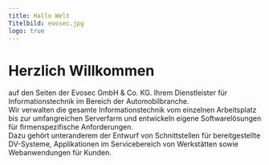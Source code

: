 ```yaml
---
title: Hallo Welt
Titelbild: evosec.jpg
logo: true
---
```

<div class="col-md-3 offset-md-1">
<h1>Herzlich Willkommen</h1>
<div class="row">
<div class="col-md-3 offset-md-1">
auf den Seiten der Evosec GmbH & Co. KG. Ihrem Dienstleister für Informationstechnik im Bereich der Automobilbranche.<br>
</div>
<div class="col-md-3"> 
Wir verwalten die gesamte Informationstechnik vom einzelnen Arbeitsplatz bis zur umfangreichen Serverfarm und entwickeln eigene Softwarelösungen für firmenspezifische Anforderungen.<br>
</div>
</div>
<div class="row">
<div class="col-md-3 offset-md-1"> 
Dazu gehört unteranderem der Entwurf von Schnittstellen für bereitgestellte DV-Systeme, Applikationen im Servicebereich von Werkstätten sowie Webanwendungen für Kunden.<br>
</div>
</div>
<!--<div class="col-md-2">
<div class="card bg-light mb-3">
<div class="card-body">
<strong>Evosec GmbH & Co. KG</strong><br>
Westend 38-40<br>
46399 Bocholt<br>

<br>

<!--<strong>Kontakt:</strong><br>
Tel:<a href="tel:(02871) 27 77 134"> (02871) 27 77 134</a><br>
Fax:<a href="fax:(02871) 27 77 168"> (02871) 27 77 168</a><br>
E-Mail:<a href="mailto:webkontakt@evosec.de"> webkontakt@evosec.de</a><br>

</div>
</div>
</div>
